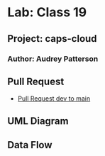 # Lab: Class 19

## Project: caps-cloud

### Author: Audrey Patterson

## Pull Request

- [Pull Request dev to main](https://github.com/arpatterson31/caps-cloud/pull/1)

## UML Diagram

## Data Flow
